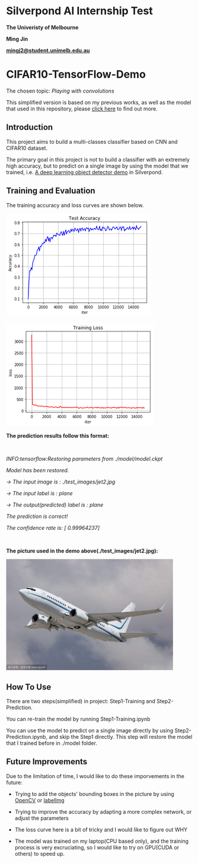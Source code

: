 # Silverpond AI Internship Test

**The Univeristy of Melbourne**

**Ming Jin**

**<mingj2@student.unimelb.edu.au>**

# CIFAR10-TensorFlow-Demo

The chosen topic: *Playing with convolutions*

This simplified version is based on my previous works, as well as the model that used in this repository, please [click here](https://github.com/KimMeen/CIFAR10-Tensorflow-Single-Image-Test) to find out more.

## Introduction
This project aims to build a multi-classes classifier based on CNN and CIFAR10 dataset.

The primary goal in this project is not to build a classifier with an extremely high accuracy, but to predict on a single
image by using the model that we trained, i.e. [A deep learning object detector demo](http://silverpond.com.au/object-detector) in Silverpond.
## Training and Evaluation
The training accuracy and loss curves are shown below.

![Test_Accuracy](https://github.com/KimMeen/CIFAR10-Tensorflow-Single-Image-Test/raw/master/Test_accuracy.png)

![Training_Loss](https://github.com/KimMeen/CIFAR10-Tensorflow-Single-Image-Test/raw/master/training_loss.png)

**The prediction results follow this format:**

<br>

*INFO:tensorflow:Restoring parameters from ./model/model.ckpt*

*Model has been restored.*

*-> The input image is : ./test_images/jet2.jpg*

*-> The input label is : plane*

*-> The output(predicted) label is : plane*

*The prediction is correct!*

*The confidence rate is: [ 0.99964237]*

<br>

**The picture used in the demo above(./test_images/jet2.jpg):**

<img src="https://github.com/KimMeen/CIFAR10-TensorFlow-Demo/blob/master/test_images/jet2.jpg" width="450">

## How To Use
There are two steps(simplified) in project: Step1-Training and Step2-Prediction.

You can re-train the model by running Step1-Training.ipynb

You can use the model to predict on a single image directly by using Step2-Prediction.ipynb, and skip the Step1 directly. This step will restore the model that I trained before in ./model folder.

## Future Improvements

Due to the limitation of time, I would like to do these imporvements in the future:

+ Trying to add the objects' bounding boxes in the picture by using [OpenCV](https://opencv.org/) or [labelImg](https://github.com/tzutalin/labelImg)

+ Trying to improve the accuracy by adapting a more complex network, or adjust the parameters

+ The loss curve here is a bit of tricky and I would like to figure out WHY

+ The model was trained on my laptop(CPU based only), and the training process is very excruciating, so I would like to try on GPU(CUDA or others) to speed up.
